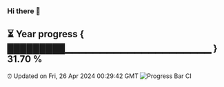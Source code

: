 ### Hi there 👋
⏳ Year progress { █████████▁▁▁▁▁▁▁▁▁▁▁▁▁▁▁▁▁▁▁▁▁ } 31.70 %
---
⏰ Updated on Fri, 26 Apr 2024 00:29:42 GMT
![Progress Bar CI](https://github.com/Moyi321/Moyi321/workflows/Progress%20Bar%20CI/badge.svg)
